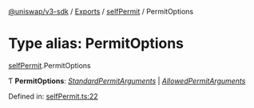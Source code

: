 [@uniswap/v3-sdk](../README.md) / [Exports](../modules.md) / [selfPermit](../modules/selfpermit.md) / PermitOptions

# Type alias: PermitOptions

[selfPermit](../modules/selfpermit.md).PermitOptions

Ƭ **PermitOptions**: [*StandardPermitArguments*](../interfaces/selfpermit.standardpermitarguments.md) \| [*AllowedPermitArguments*](../interfaces/selfpermit.allowedpermitarguments.md)

Defined in: [selfPermit.ts:22](https://github.com/Uniswap/uniswap-v3-sdk/blob/c42b4d4/src/selfPermit.ts#L22)
